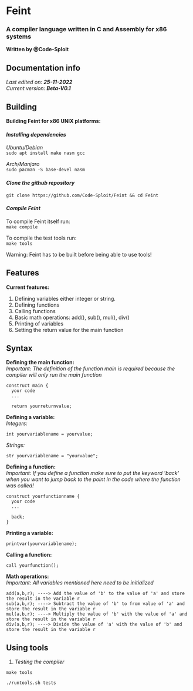 # Feint

### A compiler language written in C and Assembly for x86 systems

**Written by @Code-Sploit**

## Documentation info
*Last edited on: **25-11-2022***<br>
*Current version: **Beta-V0.1***


## Building
**Building Feint for x86 UNIX platforms:**<br>
#### *Installing dependencies*<br>

*Ubuntu/Debian*<br>
`sudo apt install make nasm gcc`<br>

*Arch/Manjaro*<br>
`sudo pacman -S base-devel nasm`<br>

#### *Clone the github repository*<br>
`git clone https://github.com/Code-Sploit/Feint && cd Feint`<br>

#### *Compile Feint*<br>

To compile Feint itself run:<br>
`make compile`<br>

To compile the test tools run:<br>
`make tools`<br>

Warning: Feint has to be built before being able to use tools!

## Features

**Current features:**<br>
1. Defining variables either integer or string.
2. Defining functions
3. Calling functions
4. Basic math operations: add(), sub(), mul(), div()
5. Printing of variables
6. Setting the return value for the main function

## Syntax

**Defining the main function:**<br>
*Important: The definition of the function main is required because the compiler will only run the main function*

```
construct main {
  your code
  ...
  
  return yourreturnvalue;
```

**Defining a variable:**<br>
*Integers:*
```
int yourvariablename = yourvalue;
```

*Strings:*
```
str yourvariablename = "yourvalue";
```


**Defining a function:**<br>
*Important: If you define a function make sure to put the keyword 'back' when you want to jump back to the point in the code where the function was called!*

```
construct yourfunctionname {
  your code
  ...
  
  back;
}
```

**Printing a variable:**<br>
```
printvar(yourvariablename);
```

**Calling a function:**<br>
```
call yourfunction();
```

**Math operations:**<br>
*Important: All variables mentioned here need to be initialized*<br>

```
add(a,b,r); ----> Add the value of 'b' to the value of 'a' and store the result in the variable r
sub(a,b,r); ----> Subtract the value of 'b' to from value of 'a' and store the result in the variable r
mul(a,b,r); ----> Multiply the value of 'b' with the value of 'a' and store the result in the variable r
div(a,b,r); ----> Divide the value of 'a' with the value of 'b' and store the result in the variable r
```

## Using tools
1. *Testing the compiler*

```
make tools

./runtools.sh tests
```
